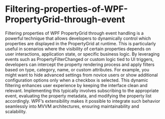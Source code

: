 # Filtering-properties-of-WPF-PropertyGrid-through-event
Filtering properties of WPF PropertyGrid through event handling is a powerful technique that allows developers to dynamically control which properties are displayed in the PropertyGrid at runtime. This is particularly useful in scenarios where the visibility of certain properties depends on user interactions, application state, or specific business logic. By leveraging events such as PropertyFilterChanged or custom logic tied to UI triggers, developers can intercept the property rendering process and apply filters based on type, category, name, or custom attributes. For example, you might want to hide advanced settings from novice users or show additional configuration options only when a checkbox is selected. This dynamic filtering enhances user experience by keeping the interface clean and relevant. Implementing this typically involves subscribing to the appropriate event, evaluating the property metadata, and modifying the property list accordingly. WPF’s extensibility makes it possible to integrate such behavior seamlessly into MVVM architectures, ensuring maintainability and scalability.